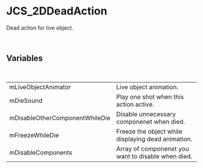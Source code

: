 <div id="content-header">
  <h1>JCS_2DDeadAction</h1>
</div>

<p>
  Dead action for live object.
</p>


<br/>
<h2>Variables</h2>
<br/>

<table>
  <tr>
    <td>mLiveObjectAnimator</td>
    <td>Live object animation.</td>
  </tr>
  <tr>
    <td>mDieSound</td>
    <td>Play one shot when this action active.</td>
  </tr>
  <tr>
    <td>mDisableOtherComponentWhileDie</td>
    <td>Disable unnecessary componenet when died.</td>
  </tr>
  <tr>
    <td>mFreezeWhileDie</td>
    <td>Freeze the object while displaying dead animation.</td>
  </tr>
  <tr>
    <td>mDisableComponents</td>
    <td>Array of componenet you want to disable when died.</td>
  </tr>
</table>
